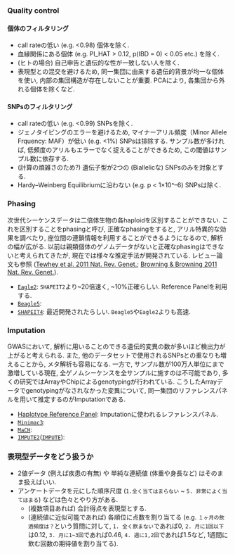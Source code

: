 ### Quality control
#### 個体のフィルタリング
- call rateの低い (e.g. <0.98) 個体を除く.
- 血縁関係にある個体 (e.g. PI_HAT > 0.12, p(IBD = 0) < 0.05 etc.) を除く.
- (ヒトの場合) 自己申告と遺伝的な性が一致しない人を除く. 
- 表現型との混交を避けるため, 同一集団に由来する遺伝的背景が均一な個体を使い, 内部の集団構造が存在しないことが重要. PCAにより, 各集団から外れる個体を除くなど.

#### SNPsのフィルタリング
- call rateの低い (e.g. <0.99) SNPsを除く.
- ジェノタイピングのエラーを避けるため, マイナーアリル頻度（Minor Allele Frquency: MAF）が低い (e.g. <1%) SNPsは排除する. サンプル数が多ければ, 低頻度のアリルもエラーでなく捉えることができるため, この閾値はサンプル数に依存する.
- (計算の煩雑さのため?) 遺伝子型が2つの (Biallelicな) SNPsのみを対象とする.
- Hardy–Weinberg Equilibriumに沿わない (e.g. p < 1×10^–6) SNPsは除く.

### Phasing
次世代シーケンスデータは二倍体生物の各haploidを区別することができない. これを区別することをphasingと呼び, 正確なphasingをすると, アリル特異的な効果を調べたり, 座位間の連鎖情報を利用することができるようになるので, 解析の幅が広がる. 以前は親類個体のゲノムデータがないと正確なphasingはできないと考えられてきたが, 現在では様々な推定手法が開発されている. レビュー論文も参照 ([Tewhey et al. 2011 Nat. Rev. Genet.](https://www.nature.com/articles/nrg2950); [Browning & Browning 2011 Nat. Rev. Genet.](https://www.nature.com/articles/nrg3054)).

- [`Eagle2`](https://www.nature.com/articles/ng.3679): `SHAPEIT2`より~20倍速く, ~10%正確らしい. Reference Panelを利用する.
- [`Beagle5`](https://www.cell.com/ajhg/fulltext/S0002-9297(18)30242-8): 
- [`SHAPEIT4`](https://www.nature.com/articles/s41467-019-13225-y): 最近開発されたらしい. `Beagle5`や`Eagle2`よりも高速.

### Imputation
GWASにおいて, 解析に用いることのできる遺伝的変異の数が多いほど検出力が上がると考えられる. また, 他のデータセットで使用されるSNPsとの重なりも増えることから, メタ解析も容易になる. 一方で, サンプル数が100万人単位にまで激増している現在, 全ゲノムシーケンスを全サンプルに施すのは不可能であり, 多くの研究ではArrayやChipによるgenotypingが行われている. こうしたArrayデータでgenotypingがなされなかった変異について, 同一集団のリファレンスパネルを用いて推定するのがImputationである.
- [Haplotype Reference Panel](https://www.nature.com/articles/ng.3643): Imputationに使われるレファレンスパネル.
- [`Minimac3`](https://www.nature.com/articles/ng.3656): 
- [`MaCH`](https://onlinelibrary.wiley.com/doi/full/10.1002/gepi.20533): 
- [`IMPUTE2`](https://www.nature.com/articles/ng.2354)([`IMPUTE`](https://www.nature.com/articles/ng2088)): 

### 表現型データをどう扱うか
- 2値データ (例えば疾患の有無) や 単純な連続値 (体重や身長など) はそのまま扱えばいい.
- アンケートデータを元にした順序尺度 (`1.全く当てはまらない` ~ `5. 非常によく当てはまる`) などは色々とやり方がある.
  - (複数項目あれば) 合計得点を表現型とする.
  - (連続値に近似可能であれば) 各順位に点数を割り当てる (e.g. `１ヶ月の飲酒頻度は？`という質問に対して, `1. 全く飲まない`であれば0, `2. 月に1回以下`は0.12, `3. 月に1~3回`であれば0.46, `4. 週に1,2回`であれば1.5など, 1週間に飲む回数の期待値を割り当てる).